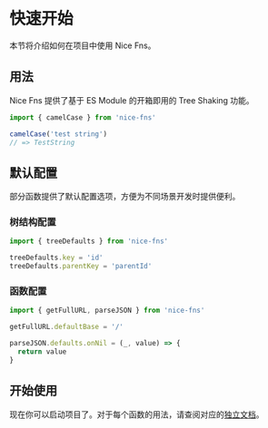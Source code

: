 # 快速开始

本节将介绍如何在项目中使用 Nice Fns。

## 用法

Nice Fns 提供了基于 ES Module 的开箱即用的 Tree Shaking 功能。

```ts
import { camelCase } from 'nice-fns'

camelCase('test string')
// => TestString
```

## 默认配置

部分函数提供了默认配置选项，方便为不同场景开发时提供便利。

### 树结构配置

```ts
import { treeDefaults } from 'nice-fns'

treeDefaults.key = 'id'
treeDefaults.parentKey = 'parentId'
```

### 函数配置

```ts
import { getFullURL, parseJSON } from 'nice-fns'

getFullURL.defaultBase = '/'

parseJSON.defaults.onNil = (_, value) => {
  return value
}
```

## 开始使用

现在你可以启动项目了。对于每个函数的用法，请查阅对应的[独立文档](/api/)。
